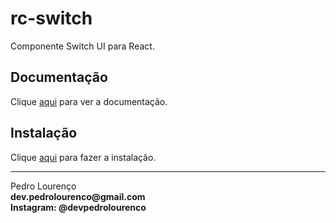 # rc-switch

Componente Switch UI para React.

## Documentação

Clique [aqui](https://github.com/react-component/switch) para ver a documentação.

## Instalação

Clique [aqui](https://www.npmjs.com/package/rc-switch) para fazer a instalação.

<hr>
<stong>Pedro Lourenço</strong><br>
<Strong>dev.pedrolourenco@gmail.com</strong><br>
<Strong>Instagram: @devpedrolourenco</strong>